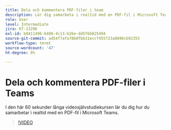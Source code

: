 ```yaml
---
title: Dela och kommentera PDF-filer i team
description: Lär dig samarbeta i realtid med en PDF-fil i Microsoft Teams
role: User
level: Intermediate
jira: KT-13296
exl-id: b8411496-6488-4c13-b26e-dd5f6b825494
source-git-commit: ad54f7afa78b0fbb31eccf455723a8890cb92355
workflow-type: tm+mt
source-wordcount: '47'
ht-degree: 0%

---
```


# Dela och kommentera PDF-filer i Teams

I den här 60 sekunder långa videosjälvstudiekursen lär du dig hur du samarbetar i realtid med en PDF-fil i Microsoft Teams.

>[!VIDEO](https://video.tv.adobe.com/v/343048?quality=12&learn=on&hidetitle=true)
